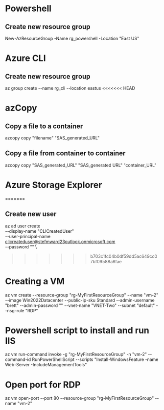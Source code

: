 

# Powershell
## Create new resource group
New-AzResourceGroup -Name rg_powershell -Location "East US"


# Azure CLI
## Create new resource group
az group create --name rg_cli --location eastus 
<<<<<<< HEAD


# azCopy 
## Copy a file to a container
azcopy copy "filename" "SAS_generated_URL"
## Copy a file from container to container
azcopy copy "SAS_generated_URL" "SAS_generated URL" "container_URL"

# Azure Storage Explorer
=======
## Create new user
az ad user create \
  --display-name "CLICreatedUser" \
  --user-principal-name clicreateduser@stefmward23outlook.onmicrosoft.com \
  --password "" \
>>>>>>> b703c1fc04b0df59dd5ac649cc07bf09588a8fae


# Creating a VM
az vm create --resource-group "rg-MyFirstResourceGroup" --name "vm-2" --image Win2022Datacenter --public-ip-sku Standard --admin-username "brett" --admin-password "" --vnet-name "VNET-Two" --subnet "default" --nsg-rule "RDP"


# Powershell script to install and run IIS 
az vm run-command invoke -g "rg-MyFirstResourceGroup" -n "vm-2" --command-id RunPowerShellScript --scripts "Install-WindowsFeature -name Web-Server -IncludeManagementTools"

# Open port for RDP
az vm open-port --port 80 --resource-group "rg-MyFirstResourceGroup" --name "vm-2"


